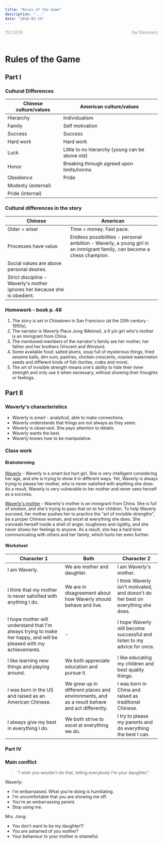 ```yaml
---
title: "Rules of the Game"
description: "..."
date: "2018-02-14"
---
```


<div style="margin-top: 0px; padding-top: 0px; padding-bottom: 40px;">
	<div style="float: left; color: rgb(146, 146, 146);">15.1.2019</div>
	<div style="float: right; color: rgb(146, 146, 146);">Itai Steinherz</div>
</div>

# Rules of the Game

## Part I

### Cultural Differences

| Chinese culture/values | American culture/values                         |
| ---------------------- | ----------------------------------------------- |
| Hierarchy              | Individualism                                   |
| Family                 | Self motivation                                 |
| Success                | Success                                         |
| Hard work              | Hard work                                       |
| Luck                   | Little to no hierarchy (young can be above old) |
| Honor                  | Breaking through agreed upon limits/norms       |
| Obedience              | Pride                                           |
| Modesty (external)     |                                                 |
| Pride (internal)       |                                                 |

### Cultural differences in the story

| Chinese                                                      | American                                                     |
| ------------------------------------------------------------ | ------------------------------------------------------------ |
| Older = wiser                                                | Time = money. Fast pace.                                     |
| Processes have value.                                        | Endless possibilities - personal ambition - Waverly, a young girl in an immigrant family, can become a chess champion. |
| Social values are above personal desires.                    |                                                              |
| Strict discipline - Waverly's mother ignores her because she is obedient. |                                                              |

### Homework - book p. 48

1. The story is set in Chinatown in San Francisco (at the 20th century - 1950s).
2. The narrator is Waverly Place Jong (Meimei), a 6 y/o girl who's mother is an immigrant from China.
3. The mentioned members of the narrator's family are her mother, her father and her brothers (Vincent and Winston).
4. Some available food: salted plums, soup full of mysterious things, fried sesame balls, dim sum, pastries, chicken crescents, roasted watermelon seeds and different kinds of fish (turtles, crabs and more).
5. The art of invisible strength means one's ability to hide their inner strength and only use it when necessary, without showing their thoughts or feelings.

## Part II

### Waverly's characteristics

- Waverly is smart - analytical, able to make connections.
- Waverly understands that things are not always as they seem.
- Waverly is observant. She pays attention to details.
- Waverly wants the best.
- Waverly knows how to be manipulative.

### Class work

#### Brainstorming

<u>Waverly</u> - Waverly is a smart but hurt girl. She is very intelligent considering her age, and she is trying to show it in different ways. Yet, Waverly is always trying to please her mother, who is never satisfied with anything she does. As a result, Waverly is very vulnerable to her mother and never sees herself as a success.

<u>Waverly's mother</u> - Waverly's mother is an immigrant from China. She is full of wisdom, and she's trying to pass that on to her children. To help Waverly succeed, her mother pushes her to practice the "art of invisible strengths", be a proper Chinese woman, and excel at everything she does. She conceals herself inside a shell of anger, toughness and rigidity, and she never shows her feelings to anyone. As a result, she has a hard time communicating with others and her family, which hurts her even further.

#### Worksheet

| Character 1                                                  | Both                                                         | Character 2                                                  |
| ------------------------------------------------------------ | ------------------------------------------------------------ | ------------------------------------------------------------ |
| I am Waverly.                                                | We are mother and daughter.                                  | I am Waverly's mother.                                       |
| I think that my mother is never satisfied with anything I do. | We are in disagreement about how Waverly should behave and live. | I think Waverly isn't motivated, and doesn't do her best on everything she does. |
| I hope mother will understand that I'm always trying to make her happy, and will be pleased with my achievements. | -                                                            | I hope Waverly will become successful and listen to my advice for once. |
| I like learning new things and playing around.               | We both appreciate education and pursue it.                  | I like educating my children and best quality things.        |
| I was born in the US and raised as an American Chinese.      | We grew up in different places and environments, and as a result behave and act differently. | I was born in China and raised as traditional Chinese.       |
| I always give my best in everything I do.                    | We both strive to excel at everything we do.                 | I try to please my parents and do everything the best I can. |

### Part IV

### Main conflict

> "I wish you wouldn't do that, telling everybody I'm your daughter."

Waverly:

- I'm embarrassed. What you're doing is humiliating.
- I'm uncomfortable that you are showing me off.
- You're an embarrassing parent.
- Stop using me.

Mrs. Jong:

- You don't want to be my daughter?!
- You are ashamed of you mother?
- Your behaviour to your mother is shameful.